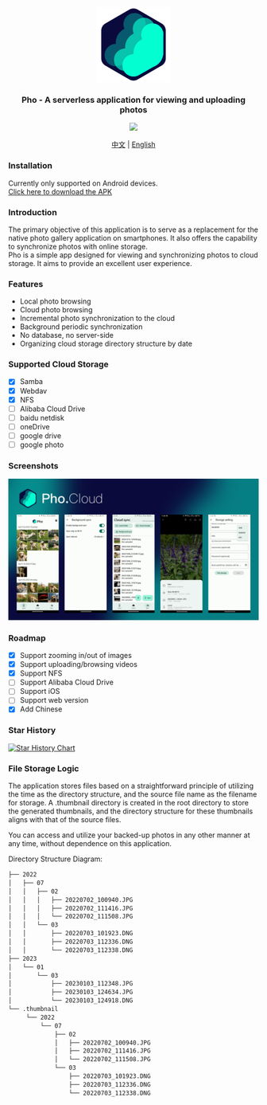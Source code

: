 <br/><br/><p align="center">
<img src="assets/icon/pho_icon.png" width="150">
</p>
<h3 align="center">
Pho - A serverless application for viewing and uploading photos
</h3>
<p align="center">
  <img src="https://github.com/fregie/pho/actions/workflows/go_test.yml/badge.svg">
</p>
<p align="center">
  <a href="README.md">中文</a> | <a href="README_EN.md">English</a>
</p>

### Installation
Currently only supported on Android devices.  
[Click here to download the APK](https://github.com/fregie/pho/releases)

### Introduction
The primary objective of this application is to serve as a replacement for the native photo gallery application on smartphones. It also offers the capability to synchronize photos with online storage.  
Pho is a simple app designed for viewing and synchronizing photos to cloud storage. It aims to provide an excellent user experience.

### Features
* Local photo browsing
* Cloud photo browsing
* Incremental photo synchronization to the cloud
* Background periodic synchronization
* No database, no server-side
* Organizing cloud storage directory structure by date

### Supported Cloud Storage
- [x] Samba
- [x] Webdav
- [x] NFS
- [ ] Alibaba Cloud Drive
- [ ] baidu netdisk
- [ ] oneDrive
- [ ] google drive
- [ ] google photo

### Screenshots
<p align="left">
<img src="assets/screenshot/Screenshots.png" >
</p>

### Roadmap
- [x] Support zooming in/out of images
- [x] Support uploading/browsing videos
- [x] Support NFS
- [ ] Support Alibaba Cloud Drive
- [ ] Support iOS
- [ ] Support web version
- [x] Add Chinese

### Star History

[![Star History Chart](https://api.star-history.com/svg?repos=fregie/pho&type=Date)](https://star-history.com/#fregie/pho&Date)

### File Storage Logic
The application stores files based on a straightforward principle of utilizing the time as the directory structure, and the source file name as the filename for storage. A .thumbnail directory is created in the root directory to store the generated thumbnails, and the directory structure for these thumbnails aligns with that of the source files.

You can access and utilize your backed-up photos in any other manner at any time, without dependence on this application.

Directory Structure Diagram:
```bash
├── 2022
│   ├── 07
│   │   ├── 02
│   │   │   ├── 20220702_100940.JPG
│   │   │   ├── 20220702_111416.JPG
│   │   │   └── 20220702_111508.JPG
│   │   └── 03
│   │       ├── 20220703_101923.DNG
│   │       ├── 20220703_112336.DNG
│   │       └── 20220703_112338.DNG
├── 2023
│   └── 01
│       └── 03
│           ├── 20230103_112348.JPG
│           ├── 20230103_124634.JPG
│           └── 20230103_124918.DNG
└── .thumbnail
     └── 2022
         └── 07
             ├── 02
             │   ├── 20220702_100940.JPG
             │   ├── 20220702_111416.JPG
             │   └── 20220702_111508.JPG
             └── 03
                 ├── 20220703_101923.DNG
                 ├── 20220703_112336.DNG
                 └── 20220703_112338.DNG
```